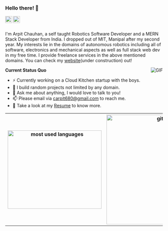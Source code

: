 ### Hello there! 👋

</a>
<a href="https://https://www.linkedin.com/in/arpitchauhan100/">
  <img align="left" alt="LinkedIn" width="22px" src="https://cdn.jsdelivr.net/npm/simple-icons@3.1.0/icons/linkedin.svg" />
</a>
<a href="https://github.com/carpit680">
  <img align="left" alt="GitHub" width="22px" src="https://cdn.jsdelivr.net/npm/simple-icons@3.1.0/icons/github.svg" />
</a>

<br />
<br />

I'm Arpit Chauhan, a self taught Robotics Software Developer and a MERN Stack Developer from India. I dropped out of MIT, Manipal after my second year. My interests lie in the domains of autonomous robotics including all of software, electronics and mechanical aspects as well as full stack web dev in my free time. I provide freelance services in the above mentioned domains. You can check my [website](https://arpitchauhan.com/)(under construction) out!

  <img align="right" alt="GIF" src="https://media.giphy.com/media/iIqmM5tTjmpOB9mpbn/giphy.gif" />

**Current Status Quo**
- :zap: Currently working on a Cloud Kitchen startup with the boys.
- 🤔 I build random projects not limited by any domain.
- 💬 Ask me about anything, I would love to talk to you!
- 📫 Please email via carpit680@gmail.com to reach me.
- 👀 Take a look at my [Resume](https://docs.google.com/document/d/1Fmh9FMY4UMt2pSBSwikxP57ku53uC9fueaHTw4-xoy4/edit?usp=sharing) to know more.

<!-- <img align="left" src="https://github-readme-stats.vercel.app/api/top-langs/?username=carpit680&layout=compact&show_icons=true&theme=radical" alt="itsnitigya" width="300" height="250" />

<img align="right" src="https://github-readme-stats.vercel.app/api?username=carpit680&show_icons=true&theme=radical" alt="itsnitigya" width="400" height="350" /> -->

<table>
  <tr>
    <th scope="col">
      <img src="https://github-readme-stats.vercel.app/api/top-langs/?username=carpit680&layout=compact&show_icons=true&theme=radical" alt="most used languages" width="300" height="250" />
    </th>
    <th scope="col">
      <img src="https://github-readme-stats.vercel.app/api?username=carpit680&show_icons=true&theme=radical" alt="github stats" width="400" height="350" />
    </th>
  </tr>
</table>